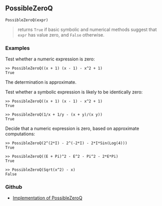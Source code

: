 ## PossibleZeroQ

```
PossibleZeroQ(expr)
```

> returns `True` if basic symbolic and numerical methods suggest that `expr` has value zero, and `False` otherwise.

 
### Examples

Test whether a numeric expression is zero:

```
>> PossibleZeroQ((x + 1) (x - 1) - x^2 + 1)
True
```

The determination is approximate.
    
Test whether a symbolic expression is likely to be identically zero:

```
>> PossibleZeroQ((x + 1) (x - 1) - x^2 + 1)
True

>> PossibleZeroQ(1/x + 1/y - (x + y)/(x y))
True
```

Decide that a numeric expression is zero, based on approximate computations:

```
>> PossibleZeroQ(2^(2*I) - 2^(-2*I) - 2*I*Sin(Log(4)))
True

>> PossibleZeroQ((E + Pi)^2 - E^2 - Pi^2 - 2*E*Pi)
True

>> PossibleZeroQ(Sqrt(x^2) - x)
False
```
### Github
* [Implementation of PossibleZeroQ](https://github.com/axkr/symja_android_library/blob/master/symja_android_library/matheclipse-core/src/main/java/org/matheclipse/core/builtin/PredicateQ.java#L983) 
